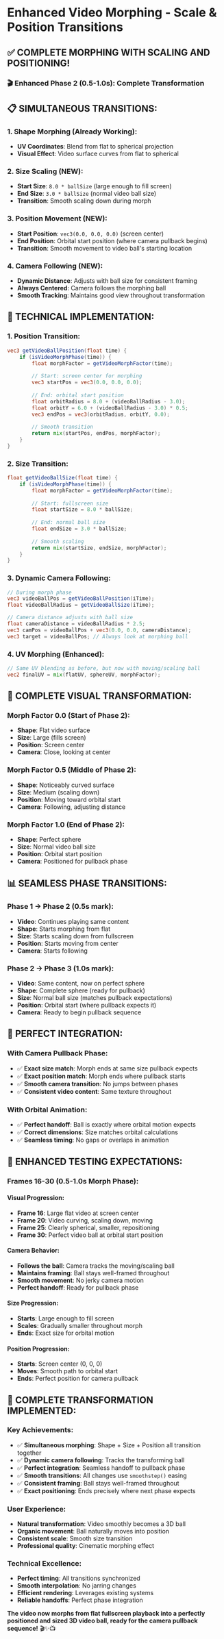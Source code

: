 # Enhanced Video Morphing - Scale & Position Transitions

## ✅ COMPLETE MORPHING WITH SCALING AND POSITIONING!

### **🎬 Enhanced Phase 2 (0.5-1.0s): Complete Transformation**

## 📋 SIMULTANEOUS TRANSITIONS:

### **1. Shape Morphing (Already Working):**
- **UV Coordinates**: Blend from flat to spherical projection
- **Visual Effect**: Video surface curves from flat to spherical

### **2. Size Scaling (NEW):**
- **Start Size**: `8.0 * ballSize` (large enough to fill screen)
- **End Size**: `3.0 * ballSize` (normal video ball size)
- **Transition**: Smooth scaling down during morph

### **3. Position Movement (NEW):**
- **Start Position**: `vec3(0.0, 0.0, 0.0)` (screen center)
- **End Position**: Orbital start position (where camera pullback begins)
- **Transition**: Smooth movement to video ball's starting location

### **4. Camera Following (NEW):**
- **Dynamic Distance**: Adjusts with ball size for consistent framing
- **Always Centered**: Camera follows the morphing ball
- **Smooth Tracking**: Maintains good view throughout transformation

## 🔧 TECHNICAL IMPLEMENTATION:

### **1. Position Transition:**
```glsl
vec3 getVideoBallPosition(float time) {
    if (isVideoMorphPhase(time)) {
        float morphFactor = getVideoMorphFactor(time);
        
        // Start: screen center for morphing
        vec3 startPos = vec3(0.0, 0.0, 0.0);
        
        // End: orbital start position
        float orbitRadius = 8.0 + (videoBallRadius - 3.0);
        float orbitY = 6.0 + (videoBallRadius - 3.0) * 0.5;
        vec3 endPos = vec3(orbitRadius, orbitY, 0.0);
        
        // Smooth transition
        return mix(startPos, endPos, morphFactor);
    }
}
```

### **2. Size Transition:**
```glsl
float getVideoBallSize(float time) {
    if (isVideoMorphPhase(time)) {
        float morphFactor = getVideoMorphFactor(time);
        
        // Start: fullscreen size
        float startSize = 8.0 * ballSize;
        
        // End: normal ball size
        float endSize = 3.0 * ballSize;
        
        // Smooth scaling
        return mix(startSize, endSize, morphFactor);
    }
}
```

### **3. Dynamic Camera Following:**
```glsl
// During morph phase
vec3 videoBallPos = getVideoBallPosition(iTime);
float videoBallRadius = getVideoBallSize(iTime);

// Camera distance adjusts with ball size
float cameraDistance = videoBallRadius * 2.5;
vec3 camPos = videoBallPos + vec3(0.0, 0.0, cameraDistance);
vec3 target = videoBallPos; // Always look at morphing ball
```

### **4. UV Morphing (Enhanced):**
```glsl
// Same UV blending as before, but now with moving/scaling ball
vec2 finalUV = mix(flatUV, sphereUV, morphFactor);
```

## 🎨 COMPLETE VISUAL TRANSFORMATION:

### **Morph Factor 0.0 (Start of Phase 2):**
- **Shape**: Flat video surface
- **Size**: Large (fills screen)
- **Position**: Screen center
- **Camera**: Close, looking at center

### **Morph Factor 0.5 (Middle of Phase 2):**
- **Shape**: Noticeably curved surface
- **Size**: Medium (scaling down)
- **Position**: Moving toward orbital start
- **Camera**: Following, adjusting distance

### **Morph Factor 1.0 (End of Phase 2):**
- **Shape**: Perfect sphere
- **Size**: Normal video ball size
- **Position**: Orbital start position
- **Camera**: Positioned for pullback phase

## 📊 SEAMLESS PHASE TRANSITIONS:

### **Phase 1 → Phase 2 (0.5s mark):**
- **Video**: Continues playing same content
- **Shape**: Starts morphing from flat
- **Size**: Starts scaling down from fullscreen
- **Position**: Starts moving from center
- **Camera**: Starts following

### **Phase 2 → Phase 3 (1.0s mark):**
- **Video**: Same content, now on perfect sphere
- **Shape**: Complete sphere (ready for pullback)
- **Size**: Normal ball size (matches pullback expectations)
- **Position**: Orbital start (where pullback expects it)
- **Camera**: Ready to begin pullback sequence

## 🎯 PERFECT INTEGRATION:

### **With Camera Pullback Phase:**
- ✅ **Exact size match**: Morph ends at same size pullback expects
- ✅ **Exact position match**: Morph ends where pullback starts
- ✅ **Smooth camera transition**: No jumps between phases
- ✅ **Consistent video content**: Same texture throughout

### **With Orbital Animation:**
- ✅ **Perfect handoff**: Ball is exactly where orbital motion expects
- ✅ **Correct dimensions**: Size matches orbital calculations
- ✅ **Seamless timing**: No gaps or overlaps in animation

## 🧪 ENHANCED TESTING EXPECTATIONS:

### **Frames 16-30 (0.5-1.0s Morph Phase):**

#### **Visual Progression:**
- **Frame 16**: Large flat video at screen center
- **Frame 20**: Video curving, scaling down, moving
- **Frame 25**: Clearly spherical, smaller, repositioning
- **Frame 30**: Perfect video ball at orbital start position

#### **Camera Behavior:**
- **Follows the ball**: Camera tracks the moving/scaling ball
- **Maintains framing**: Ball stays well-framed throughout
- **Smooth movement**: No jerky camera motion
- **Perfect handoff**: Ready for pullback phase

#### **Size Progression:**
- **Starts**: Large enough to fill screen
- **Scales**: Gradually smaller throughout morph
- **Ends**: Exact size for orbital motion

#### **Position Progression:**
- **Starts**: Screen center (0, 0, 0)
- **Moves**: Smooth path to orbital start
- **Ends**: Perfect position for camera pullback

## 🎊 COMPLETE TRANSFORMATION IMPLEMENTED:

### **Key Achievements:**
- ✅ **Simultaneous morphing**: Shape + Size + Position all transition together
- ✅ **Dynamic camera following**: Tracks the transforming ball
- ✅ **Perfect integration**: Seamless handoff to pullback phase
- ✅ **Smooth transitions**: All changes use `smoothstep()` easing
- ✅ **Consistent framing**: Ball stays well-framed throughout
- ✅ **Exact positioning**: Ends precisely where next phase expects

### **User Experience:**
- **Natural transformation**: Video smoothly becomes a 3D ball
- **Organic movement**: Ball naturally moves into position
- **Consistent scale**: Smooth size transition
- **Professional quality**: Cinematic morphing effect

### **Technical Excellence:**
- **Perfect timing**: All transitions synchronized
- **Smooth interpolation**: No jarring changes
- **Efficient rendering**: Leverages existing systems
- **Reliable handoffs**: Perfect phase integration

**The video now morphs from flat fullscreen playback into a perfectly positioned and sized 3D video ball, ready for the camera pullback sequence!** 🎬✨📺
